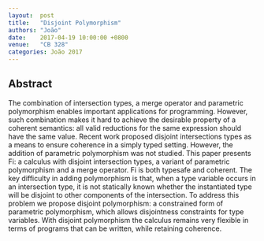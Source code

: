 ```yaml
--- 
layout:  post 
title:   "Disjoint Polymorphism"
authors: "João"
date:    2017-04-19 10:00:00 +0800
venue:   "CB 328"
categories: João 2017
--- 
```

## Abstract

The combination of intersection types, a merge operator and parametric
polymorphism enables important applications for programming. However, such
combination makes it hard to achieve the desirable property of a coherent
semantics: all valid reductions for the same expression should have the same
value. Recent work proposed disjoint intersections types as a means to
ensure
coherence in a simply typed setting. However, the addition of parametric
polymorphism was not studied. This paper presents Fi: a calculus with
disjoint
intersection types, a variant of parametric polymorphism and a merge
operator.
Fi is both typesafe and coherent. The key difficulty in adding polymorphism
is
that, when a type variable occurs in an intersection type, it is not
statically
known whether the instantiated type will be disjoint to other components of
the
intersection. To address this problem we propose disjoint polymorphism: a
constrained form of parametric polymorphism, which allows disjointness
constraints for type variables. With disjoint polymorphism the calculus
remains
very flexible in terms of programs that can be written, while retaining
coherence.


